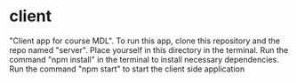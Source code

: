 # client
"Client app for course MDL".
To run this app, clone this repository and the repo named "server".
Place yourself in this directory in the terminal.
Run the command "npm install" in the terminal to install necessary dependencies.
Run the command "npm start" to start the client side application
